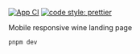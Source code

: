 [![App CI](https://github.com/ax-sh/wine-landing-page/actions/workflows/ci.yml/badge.svg)](https://github.com/ax-sh/vite-react-ts-template/actions/workflows/ci.yml)
[![code style: prettier](https://img.shields.io/badge/code_style-prettier-ff69b4.svg?style=flat-square)](https://github.com/prettier/prettier)

Mobile responsive wine landing page

```shell
pnpm dev
```
